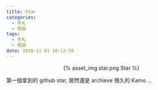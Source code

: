 ```yaml
---
title: Star
categories:
  - 手札
  - 程設
tags:
  - 手札
  - 程設
date: 2018-11-01 10:12:59
---
```

<center>{% asset_img star.png Star %}</center>

第一個拿到的 github star, 居然還是 archieve 很久的 Kamo ...
